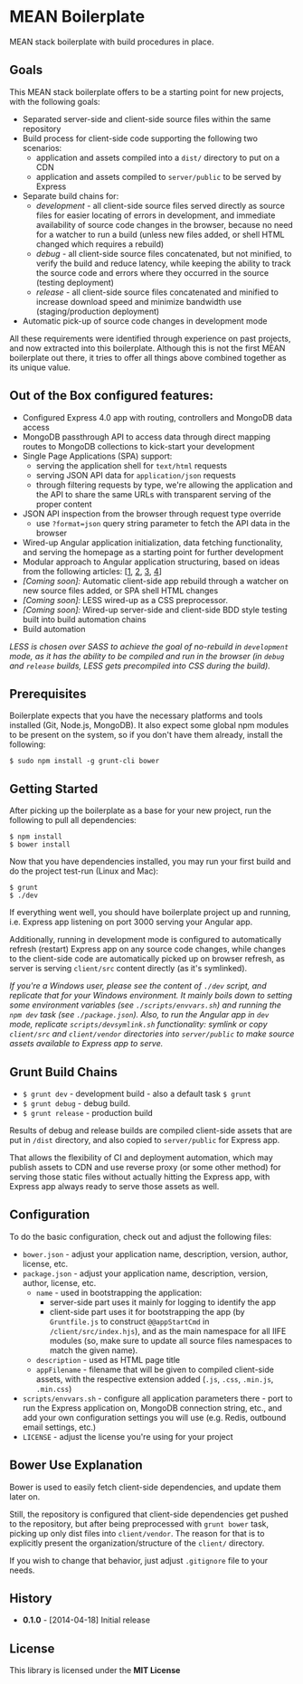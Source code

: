 MEAN Boilerplate
================

MEAN stack boilerplate with build procedures in place.


## Goals

This MEAN stack boilerplate offers to be a starting point for new projects,
with the following goals:

* Separated server-side and client-side source files within the same repository
* Build process for client-side code supporting the following two scenarios:
  * application and assets compiled into a `dist/` directory to put on a CDN
  * application and assets compiled to `server/public` to be served by Express
* Separate build chains for:
  * _development_ - all client-side source files served directly as source files
    for easier locating of errors in development, and immediate availability of
    source code changes in the browser, because no need for a watcher to run a
    build (unless new files added, or shell HTML changed which requires a rebuild)
  * _debug_ - all client-side source files concatenated, but not minified, to
    verify the build and reduce latency, while keeping the ability to track the
    source code and errors where they occurred in the source (testing deployment)
  * _release_ - all client-side source files concatenated and minified to increase
    download speed and minimize bandwidth use (staging/production deployment)
* Automatic pick-up of source code changes in development mode


All these requirements were identified through experience on past projects,
and now extracted into this boilerplate. Although this is not the first MEAN
boilerplate out there, it tries to offer all things above combined together
as its unique value.


## Out of the Box configured features:

* Configured Express 4.0 app with routing, controllers and MongoDB data access
* MongoDB passthrough API to access data through direct mapping routes to
  MongoDB collections to kick-start your development
* Single Page Applications (SPA) support:
  * serving the application shell for `text/html` requests
  * serving JSON API data for `application/json` requests
  * through filtering requests by type, we're allowing the application and the
    API to share the same URLs with transparent serving of the proper content
* JSON API inspection from the browser through request type override
  * use `?format=json` query string parameter to fetch the API data in the browser
* Wired-up Angular application initialization, data fetching functionality,
  and serving the homepage as a starting point for further development
* Modular approach to Angular application structuring, based on ideas from
  the following articles:
  [[1](http://cliffmeyers.com/blog/2013/4/21/code-organization-angularjs-javascript),
  [2](http://www.artandlogic.com/blog/2013/05/ive-been-doing-it-wrong-part-1-of-3/),
  [3](https://medium.com/opinionated-angularjs/9f01b594bf06),
  [4](http://henriquat.re/modularizing-angularjs/modularizing-angular-applications/modularizing-angular-applications.html)]
* _[Coming soon]:_ Automatic client-side app rebuild through a watcher on new
  source files added, or SPA shell HTML changes
* _[Coming soon]:_ LESS wired-up as a CSS preprocessor.
* _[Coming soon]:_ Wired-up server-side and client-side BDD style testing
  built into build automation chains
* Build automation


_LESS is chosen over SASS to achieve the goal of no-rebuild in `development`
mode, as it has the ability to be compiled and run in the browser (in `debug`
and `release` builds, LESS gets precompiled into CSS during the build)._


## Prerequisites

Boilerplate expects that you have the necessary platforms and tools installed
(Git, Node.js, MongoDB). It also expect some global npm modules to be present
on the system, so if you don't have them already, install the following:

    $ sudo npm install -g grunt-cli bower


## Getting Started

After picking up the boilerplate as a base for your new project,
run the following to pull all dependencies:

    $ npm install
    $ bower install

Now that you have dependencies installed, you may run your first
build and do the project test-run (Linux and Mac):

    $ grunt
    $ ./dev

If everything went well, you should have boilerplate project up and running,
i.e. Express app listening on port 3000 serving your Angular app.

Additionally, running in development mode is configured to automatically
refresh (restart) Express app on any source code changes, while changes
to the client-side code are automatically picked up on browser refresh,
as server is serving `client/src` content directly (as it's symlinked).


_If you're a Windows user, please see the content of `./dev` script,
and replicate that for your Windows environment. It mainly boils down
to setting some environment variables (see `./scripts/envvars.sh`) and
running the `npm dev` task (see `./package.json`). Also, to run the Angular
app in `dev` mode, replicate `scripts/devsymlink.sh` functionality: symlink
or copy `client/src` and `client/vendor` directories into `server/public`
to make source assets available to Express app to serve._


## Grunt Build Chains

* `$ grunt dev` - development build - also a default task `$ grunt`
* `$ grunt debug` - debug build.
* `$ grunt release` - production build

Results of debug and release builds are compiled client-side assets that are
put in `/dist` directory, and also copied to `server/public` for Express app.

That allows the flexibility of CI and deployment automation, which may publish
assets to CDN and use reverse proxy (or some other method) for serving those
static files without actually hitting the Express app, with Express app always
ready to serve those assets as well.


## Configuration

To do the basic configuration, check out and adjust the following files:

* `bower.json` - adjust your application name, description, version, author, license, etc.
* `package.json` - adjust your application name, description, version, author, license, etc.
  * `name` - used in bootstrapping the application:
    * server-side part uses it mainly for logging to identify the app
    * client-side part uses it for bootstrapping the app (by `Gruntfile.js` to
      construct `@@appStartCmd` in `/client/src/index.hjs`), and as the main
      namespace for all IIFE modules (so, make sure to update all source files
      namespaces to match the given name).
  * `description` - used as HTML page title
  * `appFilename` - filename that will be given to compiled client-side assets,
    with the respective extension added (`.js`, `.css`, `.min.js`, `.min.css`)
* `scripts/envvars.sh` - configure all application parameters there - port to run
  the Express application on, MongoDB connection string, etc., and add your own
  configuration settings you will use (e.g. Redis, outbound email settings, etc.)
* `LICENSE` - adjust the license you're using for your project


## Bower Use Explanation

Bower is used to easily fetch client-side dependencies, and update them later on.

Still, the repository is configured that client-side dependencies get pushed to
the repository, but after being preprocessed with `grunt bower` task, picking up
only dist files into `client/vendor`. The reason for that is to explicitly present
the organization/structure of the `client/` directory.

If you wish to change that behavior, just adjust `.gitignore` file to your needs.


## History

  * **0.1.0** - [2014-04-18] Initial release


## License

This library is licensed under the **MIT License**
